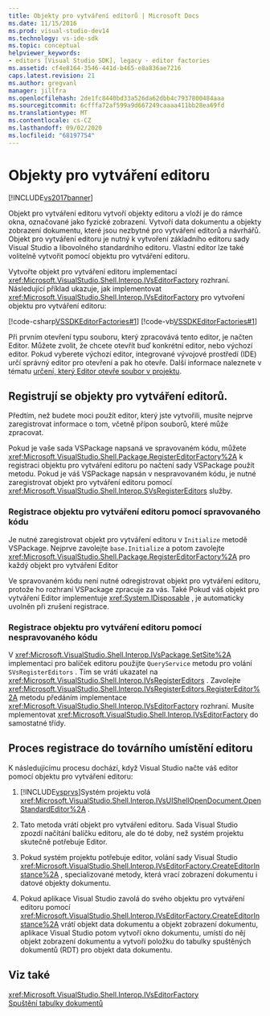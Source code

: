 ```yaml
---
title: Objekty pro vytváření editorů | Microsoft Docs
ms.date: 11/15/2016
ms.prod: visual-studio-dev14
ms.technology: vs-ide-sdk
ms.topic: conceptual
helpviewer_keywords:
- editors [Visual Studio SDK], legacy - editor factories
ms.assetid: cf4e8164-3546-441d-b465-e8a836ae7216
caps.latest.revision: 21
ms.author: gregvanl
manager: jillfra
ms.openlocfilehash: 2de1fc8440bd33a526da62dbb4c7937800484aaa
ms.sourcegitcommit: 6cfffa72af599a9d667249caaaa411bb28ea69fd
ms.translationtype: MT
ms.contentlocale: cs-CZ
ms.lasthandoff: 09/02/2020
ms.locfileid: "68197754"
---
```

# <a name="editor-factories"></a>Objekty pro vytváření editoru
[!INCLUDE[vs2017banner](../includes/vs2017banner.md)]

Objekt pro vytváření editoru vytvoří objekty editoru a vloží je do rámce okna, označované jako fyzické zobrazení. Vytvoří data dokumentu a objekty zobrazení dokumentu, které jsou nezbytné pro vytváření editorů a návrhářů. Objekt pro vytváření editoru je nutný k vytvoření základního editoru sady Visual Studio a libovolného standardního editoru. Vlastní editor lze také volitelně vytvořit pomocí objektu pro vytváření editoru.  
  
 Vytvořte objekt pro vytváření editoru implementací <xref:Microsoft.VisualStudio.Shell.Interop.IVsEditorFactory> rozhraní. Následující příklad ukazuje, jak implementovat <xref:Microsoft.VisualStudio.Shell.Interop.IVsEditorFactory> pro vytvoření objektu pro vytváření editoru:  
  
 [!code-csharp[VSSDKEditorFactories#1](../snippets/csharp/VS_Snippets_VSSDK/vssdkeditorfactories/cs/vssdkeditorfactoriespackage.cs#1)]
 [!code-vb[VSSDKEditorFactories#1](../snippets/visualbasic/VS_Snippets_VSSDK/vssdkeditorfactories/vb/vssdkeditorfactoriespackage.vb#1)]  
  
 Při prvním otevření typu souboru, který zpracovává tento editor, je načten Editor. Můžete zvolit, že chcete otevřít buď konkrétní editor, nebo výchozí editor. Pokud vyberete výchozí editor, integrované vývojové prostředí (IDE) určí správný editor pro otevření a pak ho otevře. Další informace naleznete v tématu [určení, který Editor otevře soubor v projektu](../extensibility/internals/determining-which-editor-opens-a-file-in-a-project.md).  
  
## <a name="registering-editor-factories"></a>Registrují se objekty pro vytváření editorů.  
 Předtím, než budete moci použít editor, který jste vytvořili, musíte nejprve zaregistrovat informace o tom, včetně přípon souborů, které může zpracovat.  
  
 Pokud je vaše sada VSPackage napsaná ve spravovaném kódu, můžete <xref:Microsoft.VisualStudio.Shell.Package.RegisterEditorFactory%2A> k registraci objektu pro vytváření editoru po načtení sady VSPackage použít metodu. Pokud je váš VSPackage napsán v nespravovaném kódu, je nutné zaregistrovat objekt pro vytváření editoru pomocí <xref:Microsoft.VisualStudio.Shell.Interop.SVsRegisterEditors> služby.  
  
### <a name="registering-an-editor-factory-by-using-managed-code"></a>Registrace objektu pro vytváření editoru pomocí spravovaného kódu  
 Je nutné zaregistrovat objekt pro vytváření editoru v `Initialize` metodě VSPackage. Nejprve zavolejte `base.Initialize` a potom zavolejte <xref:Microsoft.VisualStudio.Shell.Package.RegisterEditorFactory%2A> pro každý objekt pro vytváření Editor  
  
 Ve spravovaném kódu není nutné odregistrovat objekt pro vytváření editoru, protože ho rozhraní VSPackage zpracuje za vás. Také Pokud váš objekt pro vytváření Editor implementuje <xref:System.IDisposable> , je automaticky uvolněn při zrušení registrace.  
  
### <a name="registering-an-editor-factory-by-using-unmanaged-code"></a>Registrace objektu pro vytváření editoru pomocí nespravovaného kódu  
 V <xref:Microsoft.VisualStudio.Shell.Interop.IVsPackage.SetSite%2A> implementaci pro balíček editoru použijte `QueryService` metodu pro volání `SVsRegisterEditors` . Tím se vrátí ukazatel na <xref:Microsoft.VisualStudio.Shell.Interop.IVsRegisterEditors> . Zavolejte <xref:Microsoft.VisualStudio.Shell.Interop.IVsRegisterEditors.RegisterEditor%2A> metodu předáním implementace <xref:Microsoft.VisualStudio.Shell.Interop.IVsEditorFactory> rozhraní. Musíte mplementovat <xref:Microsoft.VisualStudio.Shell.Interop.IVsEditorFactory> do samostatné třídy.  
  
## <a name="the-editor-factory-registration-process"></a>Proces registrace do továrního umístění editoru  
 K následujícímu procesu dochází, když Visual Studio načte váš editor pomocí objektu pro vytváření editoru:  
  
1. [!INCLUDE[vsprvs](../includes/vsprvs-md.md)]Systém projektu volá <xref:Microsoft.VisualStudio.Shell.Interop.IVsUIShellOpenDocument.OpenStandardEditor%2A> .  
  
2. Tato metoda vrátí objekt pro vytváření editoru. Sada Visual Studio zpozdí načítání balíčku editoru, ale do té doby, než systém projektu skutečně potřebuje Editor.  
  
3. Pokud systém projektu potřebuje editor, volání sady Visual Studio <xref:Microsoft.VisualStudio.Shell.Interop.IVsEditorFactory.CreateEditorInstance%2A> , specializované metody, která vrací zobrazení dokumentu i datové objekty dokumentu.  
  
4. Pokud aplikace Visual Studio zavolá do svého objektu pro vytváření editoru pomocí <xref:Microsoft.VisualStudio.Shell.Interop.IVsEditorFactory.CreateEditorInstance%2A> vrátí objekt data dokumentu a objekt zobrazení dokumentu, aplikace Visual Studio potom vytvoří okno dokumentu, umístí do něj objekt zobrazení dokumentu a vytvoří položku do tabulky spuštěných dokumentů (RDT) pro objekt data dokumentu.  
  
## <a name="see-also"></a>Viz také  
 <xref:Microsoft.VisualStudio.Shell.Interop.IVsEditorFactory>   
 [Spuštění tabulky dokumentů](../extensibility/internals/running-document-table.md)

